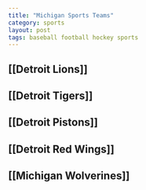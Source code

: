 ```yaml
---
title: "Michigan Sports Teams"
category: sports
layout: post
tags: baseball football hockey sports
---
```



## [[Detroit Lions]]
## [[Detroit Tigers]]
## [[Detroit Pistons]] 
## [[Detroit Red Wings]]
## [[Michigan Wolverines]]